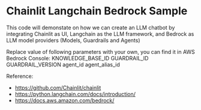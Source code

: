 # Chainlit Langchain Bedrock Sample

This code will demonstate on how we can create an LLM chatbot by integrating Chainlit as UI, Langchain as the LLM framework, and Bedrock as LLM model providers (Models, Guardrails and Agents)

Replace value of following parameters with your own, you can find it in AWS Bedrock Console:
KNOWLEDGE_BASE_ID
GUARDRAIL_ID
GUARDRAIL_VERSION
agent_id
agent_alias_id

Reference:
- https://github.com/Chainlit/chainlit
- https://python.langchain.com/docs/introduction/
- https://docs.aws.amazon.com/bedrock/
